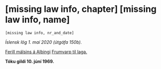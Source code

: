 # [missing law info, chapter] [missing law info, name]

`[missing law info, nr_and_date]`

_Íslensk lög 1. maí 2020 (útgáfa 150b)._

[Ferill málsins á Alþingi](https://www.althingi.is/thingstorf/thingmalalistar-eftir-thingum/ferill/?ltg=89&mnr=209)
[Frumvarp til laga.](https://www.althingi.is/altext/89/s/pdf/0443.pdf)

**Tóku gildi 10. júní 1969.**

